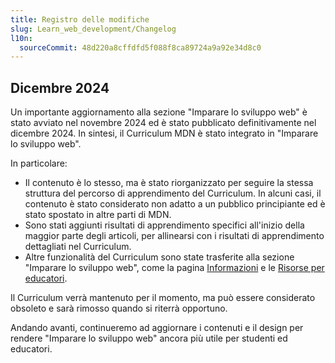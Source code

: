 ```yaml
---
title: Registro delle modifiche
slug: Learn_web_development/Changelog
l10n:
  sourceCommit: 48d220a8cffdfd5f088f8ca89724a9a92e34d8c0
---
```


## Dicembre 2024

Un importante aggiornamento alla sezione "Imparare lo sviluppo web" è stato avviato nel novembre 2024 ed è stato pubblicato definitivamente nel dicembre 2024. In sintesi, il Curriculum MDN è stato integrato in "Imparare lo sviluppo web".

In particolare:

- Il contenuto è lo stesso, ma è stato riorganizzato per seguire la stessa struttura del percorso di apprendimento del Curriculum. In alcuni casi, il contenuto è stato considerato non adatto a un pubblico principiante ed è stato spostato in altre parti di MDN.
- Sono stati aggiunti risultati di apprendimento specifici all'inizio della maggior parte degli articoli, per allinearsi con i risultati di apprendimento dettagliati nel Curriculum.
- Altre funzionalità del Curriculum sono state trasferite alla sezione "Imparare lo sviluppo web", come la pagina [Informazioni](/it/docs/Learn_web_development/About) e le [Risorse per educatori](/it/docs/Learn_web_development/Educators).

Il Curriculum verrà mantenuto per il momento, ma può essere considerato obsoleto e sarà rimosso quando si riterrà opportuno.

Andando avanti, continueremo ad aggiornare i contenuti e il design per rendere "Imparare lo sviluppo web" ancora più utile per studenti ed educatori.
